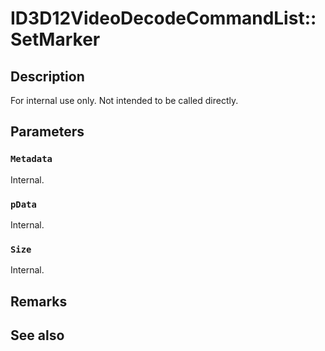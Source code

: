 # ID3D12VideoDecodeCommandList::SetMarker

## Description

For internal use only. Not intended to be called directly.

## Parameters

### `Metadata`

Internal.

### `pData`

Internal.

### `Size`

Internal.

## Remarks

## See also